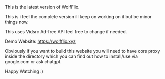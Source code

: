 This is the latest version of WolfFlix.

This is i feel the complete version ill keep on working on it but be minor things now.

This uses Vidsrc Ad-free API feel free to change if needed.

Demo Website: https://wolfflix.xyz

Obviously if you want to build this website you will need to have cors proxy inside the directory which you can find out how to install/use via google.com or ask chatgpt.

Happy Watching :)
